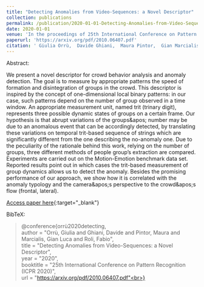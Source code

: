 ```yaml
---
title: "Detecting Anomalies from Video-Sequences: a Novel Descriptor"
collection: publications
permalink: /publication/2020-01-01-Detecting-Anomalies-from-Video-Sequences-a-Novel-Descriptor
date: 2020-01-01
venue: 'In the proceedings of 25th International Conference on Pattern Recognition (ICPR 2020)'
paperurl: 'https://arxiv.org/pdf/2010.06407.pdf'
citation: ' Giulia Orrù,  Davide Ghiani,  Maura Pintor,  Gian Marcialis,  Fabio Roli, &quot;Detecting Anomalies from Video-Sequences: a Novel Descriptor.&quot; In the proceedings of 25th International Conference on Pattern Recognition (ICPR 2020), 2020.'
---
```

Abstract:

We present a novel descriptor for crowd behavior analysis and anomaly detection. The goal is to measure by appropriate patterns the speed of formation and disintegration of groups in the crowd. This descriptor is inspired by the concept of one-dimensional local binary patterns: in our case, such patterns depend on the number of group observed in a time window. An appropriate measurement unit, named trit (trinary digit), represents three possible dynamic states of groups on a certain frame. Our hypothesis is that abrupt variations of the groups&amp;apos; number may be due to an anomalous event that can be accordingly detected, by translating these variations on temporal trit-based sequence of strings which are significantly different from the one describing the no-anomaly one. Due to the peculiarity of the rationale behind this work, relying on the number of groups, three different methods of people group’s extraction are compared. Experiments are carried out on the Motion-Emotion benchmark data set. Reported results point out in which cases the trit-based measurement of group dynamics allows us to detect the anomaly. Besides the promising performance of our approach, we show how it is correlated with the anomaly typology and the camera&amp;apos;s perspective to the crowd&amp;apos;s flow (frontal, lateral).

[Access paper here](https://arxiv.org/pdf/2010.06407.pdf){:target="_blank"}

BibTeX: 
>@conference{orrù2020detecting,<br>    author = "Orrù, Giulia and Ghiani, Davide and Pintor, Maura and Marcialis, Gian Luca and Roli, Fabio",<br>    title = "Detecting Anomalies from Video-Sequences: a Novel Descriptor",<br>    year = "2020",<br>    booktitle = "25th International Conference on Pattern Recognition (ICPR 2020)",<br>    url = "https://arxiv.org/pdf/2010.06407.pdf"<br>}<br>